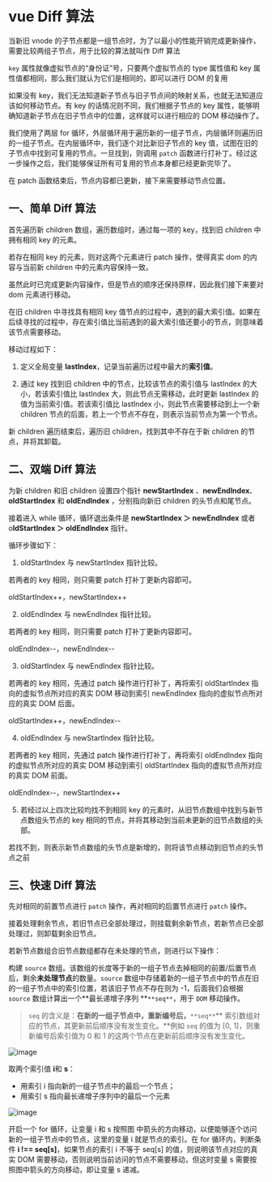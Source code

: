 # vue Diff 算法

当新旧 vnode 的子节点都是一组节点时，为了以最小的性能开销完成更新操作，需要比较两组子节点，用于比较的算法就叫作 Diff 算法

`key` 属性就像虚拟节点的“身份证”号，只要两个虚拟节点的 type 属性值和 key 属性值都相同，那么我们就认为它们是相同的，即可以进行 DOM 的复用

如果没有 key，我们无法知道新子节点与旧子节点间的映射关系，也就无法知道应该如何移动节点。有 key 的话情况则不同，我们根据子节点的 key 属性，能够明确知道新子节点在旧子节点中的位置，这样就可以进行相应的 DOM 移动操作了。

我们使用了两层 for 循环，外层循环用于遍历新的一组子节点，内层循环则遍历旧的一组子节点。在内层循环中，我们逐个对比新旧子节点的 key 值，试图在旧的子节点中找到可复用的节点。一旦找到，则调用 `patch` 函数进行打补丁。经过这一步操作之后，我们能够保证所有可复用的节点本身都已经更新完毕了。

在 patch 函数结束后，节点内容都已更新，接下来需要移动节点位置。

## 一、简单 Diff 算法

首先遍历新 children 数组，遍历数组时，通过每一项的 key，找到旧 children 中拥有相同 key 的元素。

若存在相同 key 的元素，则对这两个元素进行 patch 操作，使得真实 dom 的内容与当前新 children 中的元素内容保持一致。

虽然此时已完成更新内容操作，但是节点的顺序还保持原样，因此我们接下来要对 dom 元素进行移动。

在旧 children 中寻找具有相同 key 值节点的过程中，遇到的最大索引值。如果在后续寻找的过程中，存在索引值比当前遇到的最大索引值还要小的节点，则意味着该节点需要移动。

移动过程如下：

1. 定义全局变量 **lastIndex**，记录当前遍历过程中最大的**索引值**。

2. 通过 key 找到旧 children 中的节点，比较该节点的索引值与 lastIndex 的大小，若该索引值比 lastIndex 大，则此节点无需移动，此时更新 lastIndex 的值为当前索引值。若该索引值比 lastIndex 小，则此节点需要移动到上一个新 children 节点的后面，若上一个节点不存在，则表示当前节点为第一个节点。

新 children 遍历结束后，遍历旧 children，找到其中不存在于新 children 的节点，并将其卸载。

## 二、双端 Diff 算法

为新 children 和旧 children 设置四个指针 **newStartIndex** 、**newEndIndex**、**oldStartIndex** 和 **oldEndIndex** ，分别指向新旧 children 的头节点和尾节点。

接着进入 while 循环，循环退出条件是 **newStartIndex ＞ newEndIndex** 或者 o**ldStartIndex ＞ oldEndIndex** 指针。

循环步骤如下：

1. oldStartIndex 与 newStartIndex 指针比较。

若两者的 key 相同，则只需要 patch 打补丁更新内容即可。

oldStartIndex++，newStartIndex++

2. oldEndIndex 与 newEndIndex 指针比较。

若两者的 key 相同，则只需要 patch 打补丁更新内容即可。

oldEndIndex--，newEndIndex--

3. oldStartIndex 与 newEndIndex 指针比较。

若两者的 key 相同，先通过 patch 操作进行打补丁，再将索引 oldStartIndex 指向的虚拟节点所对应的真实 DOM 移动到索引 newEndIndex 指向的虚拟节点所对应的真实 DOM 后面。

oldStartIndex++，newEndIndex--

4. oldEndIndex 与 newStartIndex 指针比较。

若两者的 key 相同，先通过 patch 操作进行打补丁，再将索引 oldEndIndex 指向的虚拟节点所对应的真实 DOM 移动到索引 oldStartIndex 指向的虚拟节点所对应的真实 DOM 前面。

oldEndIndex--，newStartIndex++

5. 若经过以上四次比较均找不到相同 key 的元素时，从旧节点数组中找到与新节点数组头节点的 key 相同的节点，并将其移动到当前未更新的旧节点数组的头部。

若找不到，则表示新节点数组的头节点是新增的，则将该节点移动到旧节点的头节点之前

## 三、快速 Diff 算法

先对相同的前置节点进行 `patch` 操作，再对相同的后置节点进行 `patch` 操作。

接着处理剩余节点，若旧节点已全部处理过，则挂载剩余新节点，若新节点已全部处理过，则卸载剩余旧节点。

若新节点数组合旧节点数组都存在未处理的节点，则进行以下操作：

构建 `source` 数组。该数组的长度等于新的一组子节点去掉相同的前置/后置节点后，剩余**未处理节点**的数量。`source` 数组中存储着新的一组子节点中的节点在旧的一组子节点中的索引位置，若该旧子节点不存在则为 -1，后面我们会根据 `source` 数组计算出一个**最长递增子序列 **`**seq**`，用于 `DOM` 移动操作。

> `seq` 的含义是：**在新的一组子节点中，重新编号后，**`**seq**`** 索引数组对应的节点，其更新前后顺序没有发生变化。**例如 `seq` 的值为 [0, 1]，则重新编号后索引值为 0 和 1 的这两个节点在更新前后顺序没有发生变化。

![image](https://cdn.jsdelivr.net/gh/Cwd295645351/picx-images-hosting@master/block/image.6f0mukgdl4.webp)

取两个索引值 **i**和 **s**：

- 用索引 i 指向新的一组子节点中的最后一个节点；
- 用索引 s 指向最长递增子序列中的最后一个元素

![image](https://cdn.jsdelivr.net/gh/Cwd295645351/picx-images-hosting@master/block/image.3uushxl1te.png)

开启一个 for 循环，让变量 i 和 s 按照图 中箭头的方向移动，以便能够逐个访问新的一组子节点中的节点，这里的变量 i 就是节点的索引。在 for 循环内，判断条件 **i !== seq[s]**，如果节点的索引 i 不等于 seq[s] 的值，则说明该节点对应的真实 DOM 需要移动，否则说明当前访问的节点不需要移动，但这时变量 s 需要按照图中箭头的方向移动，即让变量 s 递减。
